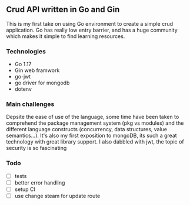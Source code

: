 ## Crud API written in Go and Gin
This is my first take on using Go environment to create a simple crud application. Go has really low entry barrier, and has a huge community which makes it simple to find learning resources. 

### Technologies
* Go 1.17
* Gin web framwork
* go-jwt
* go driver for mongodb
* dotenv

### Main challenges
Depsite the ease of use of the language, some time have been taken to comprehend the package management system (pkg vs modules) and the different language constructs (concurrency, data structures, value semantics...). 
It's also my first exposition to mongoDB, its such a great technology with great library support.
I also dabbled with jwt, the topic of security is so fascinating 

### Todo
- [ ]  tests
- [ ]  better error handling
- [ ]  setup CI
- [ ]  use change steam for update route
